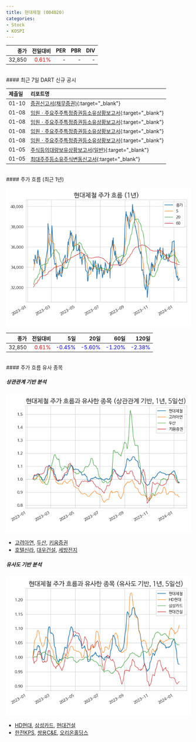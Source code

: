 ```yaml
---
title: 현대제철 (004020)
categories:
- Stock
- KOSPI
---
```


|종가|전일대비|PER|PBR|DIV|
|---:|-------:|--:|--:|--:|
|32,850|<span style="color: red">0.61%</span>|-|-|-|

<!-- more -->

<br>
#### 최근 7일 DART 신규 공시


|제출일|리포트명|
|:-----|:-------|
|01-10|[증권신고서(채무증권)](https://dart.fss.or.kr/dsaf001/main.do?rcpNo=20240110000696){:target="_blank"}|
|01-08|[임원ㆍ주요주주특정증권등소유상황보고서](https://dart.fss.or.kr/dsaf001/main.do?rcpNo=20240108000356){:target="_blank"}|
|01-08|[임원ㆍ주요주주특정증권등소유상황보고서](https://dart.fss.or.kr/dsaf001/main.do?rcpNo=20240108000348){:target="_blank"}|
|01-08|[임원ㆍ주요주주특정증권등소유상황보고서](https://dart.fss.or.kr/dsaf001/main.do?rcpNo=20240108000325){:target="_blank"}|
|01-08|[임원ㆍ주요주주특정증권등소유상황보고서](https://dart.fss.or.kr/dsaf001/main.do?rcpNo=20240108000310){:target="_blank"}|
|01-05|[주식등의대량보유상황보고서(일반)](https://dart.fss.or.kr/dsaf001/main.do?rcpNo=20240105000218){:target="_blank"}|
|01-05|[최대주주등소유주식변동신고서](https://dart.fss.or.kr/dsaf001/main.do?rcpNo=20240105800164){:target="_blank"}|

<br>
#### 주가 흐름 (최근 1년)

![004020](/assets/images/stock/004020.png)

|종가|전일대비|5일|20일|60일|120일|
|---:|-------:|--:|---:|---:|----:|
|32,850|<span style="color: red">0.61%</span>|<span style="color: blue">-0.45%</span>|<span style="color: blue">-5.60%</span>|<span style="color: blue">-1.20%</span>|<span style="color: blue">-2.38%</span>|

<br>
#### 주가 흐름 유사 종목

##### 상관관계 기반 분석

![004020](/assets/images/stock/004020_corr.png)
- [고려아연](/010130/), [두산](/000150/), [키움증권](/039490/)
- [호텔신라](/008770/), [대우건설](/047040/), [세방전지](/004490/)

##### 유사도 기반 분석

![004020](/assets/images/stock/004020_sim.png)
- [HD현대](/267250/), [삼성카드](/029780/), [현대건설](/000720/)
- [한전KPS](/051600/), [쌍용C&E](/003410/), [오리온홀딩스](/001800/)